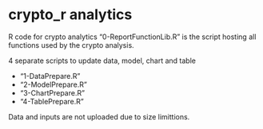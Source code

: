 # crypto_r analytics
R code for crypto analytics
“0-ReportFunctionLib.R” is the script hosting all functions used by the crypto analysis.

4 separate scripts to update data, model, chart and table
* “1-DataPrepare.R”
* “2-ModelPrepare.R”
* “3-ChartPrepare.R”
* “4-TablePrepare.R”

Data and inputs are not uploaded due to size limittions.
